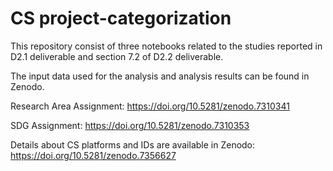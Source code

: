 # CS project-categorization

This repository consist of three notebooks related to the studies reported in D2.1 deliverable and section 7.2 of D2.2 deliverable.

The input data used for the analysis and analysis results can be found in Zenodo.

Research Area Assignment: https://doi.org/10.5281/zenodo.7310341

SDG Assignment: https://doi.org/10.5281/zenodo.7310353

Details about CS platforms and IDs are available in Zenodo: https://doi.org/10.5281/zenodo.7356627

